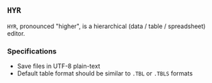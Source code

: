 

## `HYR`
`HYR`, pronounced "higher", is a hierarchical (data / table / spreadsheet) editor.

### Specifications
- Save files in UTF-8 plain-text
- Default table format should be similar to `.TBL` or `.TBLS` formats

